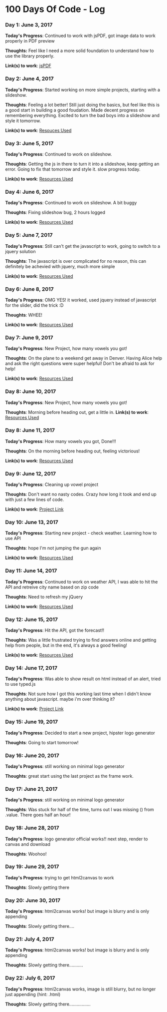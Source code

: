 # 100 Days Of Code - Log

### Day 1: June 3, 2017 

**Today's Progress**: Continued to work with jsPDF, got image data to work properly in PDF preview 

**Thoughts:** Feel like I need a more solid foundation to understand how to use the library properly.

**Link(s) to work**: [jsPDF](https://parall.ax/products/jspdf)


### Day 2: June 4, 2017 

**Today's Progress**: Started working on more simple projects, starting with a slideshow.

**Thoughts**: Feeling a lot better! Still just doing the basics, but feel like this is a good start in building a good foudation. Made decent progress on remembering everything. Excited to turn the bad boys into a slideshow and style it tomorrow.

**Link(s) to work**: [Resouces Used](https://www.w3schools.com/howto/howto_js_slideshow.asp)


### Day 3: June 5, 2017 

**Today's Progress**: Continued to work on slideshow.

**Thoughts**: Getting the js in there to turn it into a slideshow, keep getting an error. Going to fix that tomorrow and style it. slow progress today.

**Link(s) to work**: [Resources Used](https://www.w3schools.com/howto/howto_js_slideshow.asp)

### Day 4: June 6, 2017 

**Today's Progress**: Continued to work on slideshow. A bit buggy

**Thoughts**: Fixing slideshow bug, 2 hours logged

**Link(s) to work**: [Resources Used](https://www.w3schools.com/howto/howto_js_slideshow.asp)

### Day 5: June 7, 2017 

**Today's Progress**: Still can't get the javascript to work, going to switch to a jquery solution

**Thoughts**: The javascript is over complicated for no reason, this can definitely be achevied with jquery, much more simple

**Link(s) to work**: [Resources Used](https://www.youtube.com/watch?v=KkzVFB3Ba_o)

### Day 6: June 8, 2017 

**Today's Progress**: OMG YES! it worked, used jquery instead of javascript for the slider, did the trick :D

**Thoughts**: WHEE!

**Link(s) to work**: [Resources Used](https://www.youtube.com/watch?v=KkzVFB3Ba_o)

### Day 7: June 9, 2017 

**Today's Progress**: New Project, how many vowels you got! 

**Thoughts**: On the plane to a weekend get away in Denver. Having Alice help and ask the right questions were super helpful! Don't be afraid to ask for help!

**Link(s) to work**: [Resources Used](Alice)


### Day 8: June 10, 2017 

**Today's Progress**: New Project, how many vowels you got! 

**Thoughts**: Morning before heading out, get a little in. 
**Link(s) to work**: [Resources Used](Alice)

### Day 8: June 11, 2017 

**Today's Progress**: How many vowels you got, Done!!!

**Thoughts**: On the morning before heading out, feeling victorious!

**Link(s) to work**: [Resources Used](https://stackoverflow.com/questions/2903542/javascript-how-many-times-a-character-occurs-in-a-string)

### Day 9: June 12, 2017 

**Today's Progress**: Cleaning up vowel project

**Thoughts**: Don't want no nasty codes. Crazy how long it took and end up with just a few lines of code.

**Link(s) to work**: [Project Link](https://codepen.io/jaqweexp/pen/KqgPjd)


### Day 10: June 13, 2017 

**Today's Progress**: Starting new project - check weather. Learning how to use API

**Thoughts**: hope I'm not jumping the gun again

**Link(s) to work**: [Resources Used](https://www.codecademy.com/en/courses/javascript-beginner-en-EID4t/1/3?curriculum_id=5122e50456ef4d6c450008c1)

### Day 11: June 14, 2017 

**Today's Progress**: Continued to work on weather API, I was able to hit the API and retreive city name based on zip code

**Thoughts**: Need to refresh my jQuery

**Link(s) to work**: [Resources Used](https://www.codecademy.com/en/courses/javascript-beginner-en-EID4t/1/3?curriculum_id=5122e50456ef4d6c450008c1)

### Day 12: June 15, 2017 

**Today's Progress**: Hit the API, got the forecast!! 

**Thoughts**: Was a little frustrated trying to find answers online and getting help from people, but in the end, it's always a good feeling!

**Link(s) to work**: [Resources Used]()

### Day 14: June 17, 2017 

**Today's Progress**: Was able to show result on html instead of an alert, tried to use typed.js

**Thoughts**: Not sure how I got this working last time when I didn't know anything about javascript. maybe i'm over thinking it? 

**Link(s) to work**: [Project Link](https://codepen.io/jaqweexp/pen/awmryN)

### Day 15: June 19, 2017 

**Today's Progress**: Decided to start a new project, hipster logo generator

**Thoughts**: Going to start tomorrow! 

### Day 16: June 20, 2017 

**Today's Progress**: still working on minimal logo generator

**Thoughts**: great start using the last project as the frame work.

### Day 17: June 21, 2017 

**Today's Progress**: still working on minimal logo generator

**Thoughts**: Was stuck for half of the time, turns out I was missing () from .value. There goes half an hour!

### Day 18: June 28, 2017 

**Today's Progress**: logo generator official works!! next step, render to canvas and download

**Thoughts**: Woohoo!

### Day 19: June 29, 2017 

**Today's Progress**: trying to get html2canvas to work

**Thoughts**: Slowly getting there


### Day 20: June 30, 2017 

**Today's Progress**: html2canvas works! but image is blurry and is only appending

**Thoughts**: Slowly getting there....

### Day 21: July 4, 2017 

**Today's Progress**: html2canvas works! but image is blurry and is only appending

**Thoughts**: Slowly getting there...........

### Day 22: July 6, 2017 

**Today's Progress**: html2canvas works, image is still blurry, but no longer just appending (hint: .html)

**Thoughts**: Slowly getting there.................










